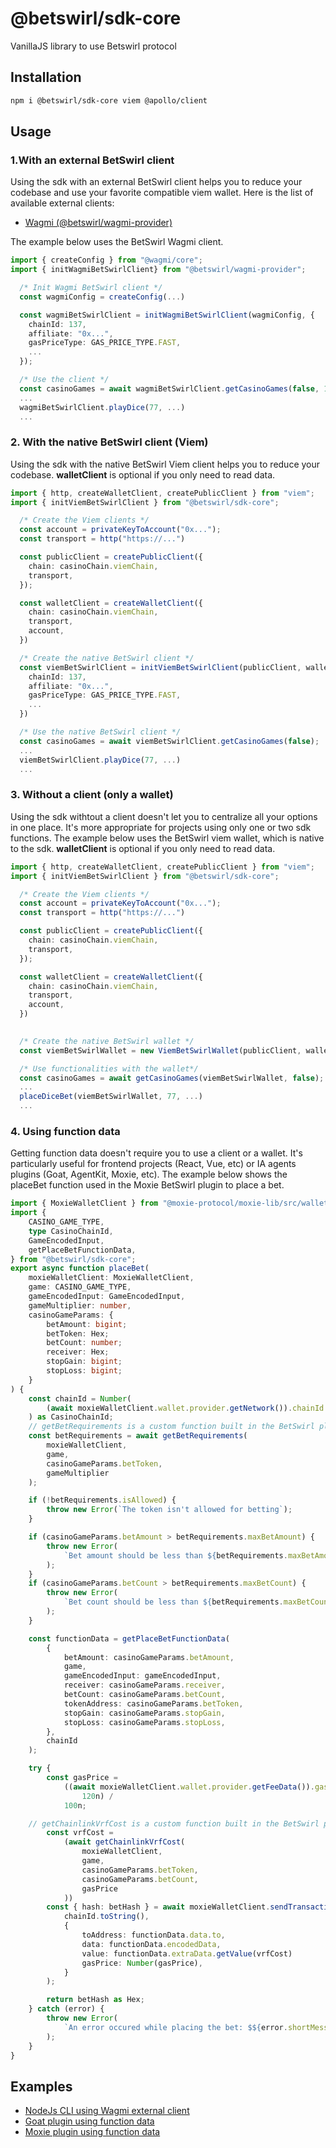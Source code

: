 # @betswirl/sdk-core

VanillaJS library to use Betswirl protocol

## Installation

```bash
npm i @betswirl/sdk-core viem @apollo/client
```
## Usage

### 1.With an external BetSwirl client

Using the sdk with an external BetSwirl client helps you to reduce your codebase and use your favorite compatible viem wallet.
Here is the list of available external clients:

- [Wagmi (@betswirl/wagmi-provider)](https://www.npmjs.com/package/@betswirl/wagmi-provider)

The example below uses the BetSwirl Wagmi client.

```typescript
import { createConfig } from "@wagmi/core";
import { initWagmiBetSwirlClient} from "@betswirl/wagmi-provider";

  /* Init Wagmi BetSwirl client */
  const wagmiConfig = createConfig(...)

  const wagmiBetSwirlClient = initWagmiBetSwirlClient(wagmiConfig, {
    chainId: 137,
    affiliate: "0x...",
    gasPriceType: GAS_PRICE_TYPE.FAST,
    ...
  });

  /* Use the client */
  const casinoGames = await wagmiBetSwirlClient.getCasinoGames(false, 137);
  ...
  wagmiBetSwirlClient.playDice(77, ...)
  ...

```


### 2. With the native BetSwirl client (Viem)

Using the sdk with the native BetSwirl Viem client helps you to reduce your codebase.
**walletClient** is optional if you only need to read data.

```typescript
import { http, createWalletClient, createPublicClient } from "viem";
import { initViemBetSwirlClient } from "@betswirl/sdk-core";

  /* Create the Viem clients */
  const account = privateKeyToAccount("0x...");
  const transport = http("https://...")

  const publicClient = createPublicClient({
    chain: casinoChain.viemChain,
    transport,
  });

  const walletClient = createWalletClient({
    chain: casinoChain.viemChain,
    transport,
    account,
  })

  /* Create the native BetSwirl client */
  const viemBetSwirlClient = initViemBetSwirlClient(publicClient, walletClient, {
    chainId: 137,
    affiliate: "0x...",
    gasPriceType: GAS_PRICE_TYPE.FAST,
    ...
  })

  /* Use the native BetSwirl client */
  const casinoGames = await viemBetSwirlClient.getCasinoGames(false);
  ...
  viemBetSwirlClient.playDice(77, ...)
  ...

```

### 3. Without a client (only a wallet)
Using the sdk withtout a client doesn't let you to centralize all your options in one place. It's more appropriate for projects using only one or two sdk functions. The example below uses the BetSwirl viem wallet, which is native to the sdk. **walletClient** is optional if you only need to read data.


```typescript
import { http, createWalletClient, createPublicClient } from "viem";
import { initViemBetSwirlClient } from "@betswirl/sdk-core";

  /* Create the Viem clients */
  const account = privateKeyToAccount("0x...");
  const transport = http("https://...")

  const publicClient = createPublicClient({
    chain: casinoChain.viemChain,
    transport,
  });

  const walletClient = createWalletClient({
    chain: casinoChain.viemChain,
    transport,
    account,
  })
  

  /* Create the native BetSwirl wallet */
  const viemBetSwirlWallet = new ViemBetSwirlWallet(publicClient, walletClient)

  /* Use functionalities with the wallet*/
  const casinoGames = await getCasinoGames(viemBetSwirlWallet, false);
  ...
  placeDiceBet(viemBetSwirlWallet, 77, ...)
  ...

```

### 4. Using function data
Getting function data doesn't require you to use a client or a wallet. It's particularly useful for frontend projects (React, Vue, etc) or IA agents plugins (Goat, AgentKit, Moxie, etc). The example below shows the placeBet function used in the Moxie BetSwirl plugin to place a bet.


```typescript
import { MoxieWalletClient } from "@moxie-protocol/moxie-lib/src/wallet";
import {
    CASINO_GAME_TYPE,
    type CasinoChainId,
    GameEncodedInput,
    getPlaceBetFunctionData,
} from "@betswirl/sdk-core";
export async function placeBet(
    moxieWalletClient: MoxieWalletClient,
    game: CASINO_GAME_TYPE,
    gameEncodedInput: GameEncodedInput,
    gameMultiplier: number,
    casinoGameParams: {
        betAmount: bigint;
        betToken: Hex;
        betCount: number;
        receiver: Hex;
        stopGain: bigint;
        stopLoss: bigint;
    }
) {
    const chainId = Number(
        (await moxieWalletClient.wallet.provider.getNetwork()).chainId
    ) as CasinoChainId;
    // getBetRequirements is a custom function built in the BetSwirl plugin
    const betRequirements = await getBetRequirements(
        moxieWalletClient,
        game,
        casinoGameParams.betToken,
        gameMultiplier
    );

    if (!betRequirements.isAllowed) {
        throw new Error(`The token isn't allowed for betting`);
    }

    if (casinoGameParams.betAmount > betRequirements.maxBetAmount) {
        throw new Error(
            `Bet amount should be less than ${betRequirements.maxBetAmount}`
        );
    }
    if (casinoGameParams.betCount > betRequirements.maxBetCount) {
        throw new Error(
            `Bet count should be less than ${betRequirements.maxBetCount}`
        );
    }

    const functionData = getPlaceBetFunctionData(
        {
            betAmount: casinoGameParams.betAmount,
            game,
            gameEncodedInput: gameEncodedInput,
            receiver: casinoGameParams.receiver,
            betCount: casinoGameParams.betCount,
            tokenAddress: casinoGameParams.betToken,
            stopGain: casinoGameParams.stopGain,
            stopLoss: casinoGameParams.stopLoss,
        },
        chainId
    );

    try {
        const gasPrice =
            ((await moxieWalletClient.wallet.provider.getFeeData()).gasPrice *
                120n) /
            100n;

    // getChainlinkVrfCost is a custom function built in the BetSwirl plugin
        const vrfCost =
            (await getChainlinkVrfCost(
                moxieWalletClient,
                game,
                casinoGameParams.betToken,
                casinoGameParams.betCount,
                gasPrice
            ))
        const { hash: betHash } = await moxieWalletClient.sendTransaction(
            chainId.toString(),
            {
                toAddress: functionData.data.to,
                data: functionData.encodedData,
                value: functionData.extraData.getValue(vrfCost)
                gasPrice: Number(gasPrice),
            }
        );

        return betHash as Hex;
    } catch (error) {
        throw new Error(
            `An error occured while placing the bet: $${error.shortMessage || error.message}`
        );
    }
}

```

## Examples

- [NodeJs CLI using Wagmi external client](https://github.com/BetSwirl/node-core-demo)
- [Goat plugin using function data](https://github.com/goat-sdk/goat/pull/392)
- [Moxie plugin using function data](https://github.com/moxie-protocol/moxie-agent-skills/pull/11)
